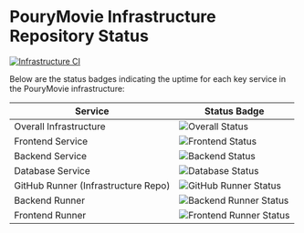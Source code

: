 # PouryMovie Infrastructure Repository Status

[![Infrastructure CI](https://github.com/Pourya-Alipanah/pourymovie_infra/actions/workflows/ci.yml/badge.svg)](https://github.com/Pourya-Alipanah/pourymovie_infra/actions/workflows/ci.yml)

Below are the status badges indicating the uptime for each key service in the PouryMovie infrastructure:

| Service                              | Status Badge                                                                                  |
|--------------------------------------|-----------------------------------------------------------------------------------------------|
| Overall Infrastructure               | ![Overall Status](https://uptime.pourymovie.ir/api/badge/1/status)                            |
| Frontend Service                     | ![Frontend Status](https://uptime.pourymovie.ir/api/badge/2/status)                          |
| Backend Service                      | ![Backend Status](https://uptime.pourymovie.ir/api/badge/3/status)                           |
| Database Service                     | ![Database Status](https://uptime.pourymovie.ir/api/badge/5/status)                          |
| GitHub Runner (Infrastructure Repo)  | ![GitHub Runner Status](https://uptime.pourymovie.ir/api/badge/7/status)                     |
| Backend Runner                       | ![Backend Runner Status](https://uptime.pourymovie.ir/api/badge/9/status)                    |
| Frontend Runner                      | ![Frontend Runner Status](https://uptime.pourymovie.ir/api/badge/8/status)                   |

